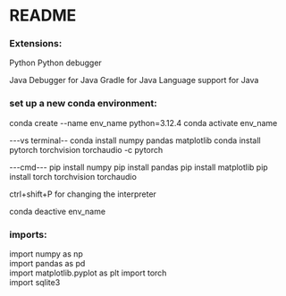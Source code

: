 # README


### Extensions:
Python
Python debugger

Java
Debugger for Java
Gradle for Java
Language support for Java 
 

### set up a new conda environment:
      
conda create --name env_name python=3.12.4
conda activate env_name

---vs terminal--
conda install numpy pandas matplotlib
conda install pytorch torchvision torchaudio -c pytorch

---cmd---
pip install numpy
pip install pandas
pip install matplotlib
pip install torch torchvision torchaudio


ctrl+shift+P for changing the interpreter 

conda deactive env_name


### imports:
import numpy as np      
import pandas as pd    
import matplotlib.pyplot as plt 
import torch           
import sqlite3   
